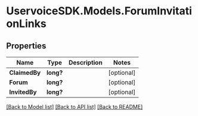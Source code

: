 # UservoiceSDK.Models.ForumInvitationLinks
## Properties

Name | Type | Description | Notes
------------ | ------------- | ------------- | -------------
**ClaimedBy** | **long?** |  | [optional] 
**Forum** | **long?** |  | [optional] 
**InvitedBy** | **long?** |  | [optional] 

[[Back to Model list]](../README.md#documentation-for-models) [[Back to API list]](../README.md#documentation-for-api-endpoints) [[Back to README]](../README.md)

